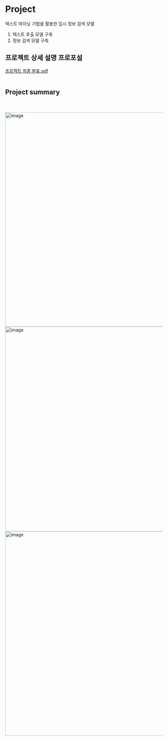 # Project
텍스트 마이닝 기법을 활용한 입시 정보 검색 모델
1. 텍스트 추출 모델 구축
2. 정보 검색 모델 구축


## 프로젝트 상세 설명 프로포설
[프로젝트 최종 발표.pdf](https://github.com/mlnzlk/info_Search_Model/files/11817078/default.pdf)
<br><br>

## Project summary
<br><br>
<img width="686" alt="image" src="https://github.com/mlnzlk/info_Search_Model/assets/93921790/0458d646-bba9-4126-a58e-672e355555f6">
<img width="655" alt="image" src="https://github.com/mlnzlk/info_Search_Model/assets/93921790/2dd7685c-16f1-4e65-8bd4-c875441c9dcc">
<img width="654" alt="image" src="https://github.com/mlnzlk/info_Search_Model/assets/93921790/61c14eff-18f8-457e-8173-a270ad28946a">


